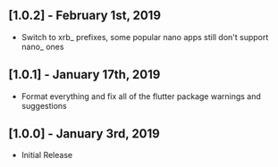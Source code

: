 ## [1.0.2] - February 1st, 2019

* Switch to xrb_ prefixes, some popular nano apps still don't support nano_ ones

## [1.0.1] - January 17th, 2019

* Format everything and fix all of the flutter package warnings and suggestions

## [1.0.0] - January 3rd, 2019

* Initial Release
